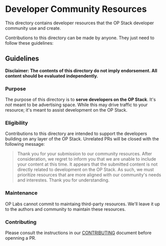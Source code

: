 # Developer Community Resources

This directory contains developer resources that the OP Stack developer community use and create. 

Contributions to this directory can be made by anyone. They just need to follow these guidelines:

## Guidelines

**Disclaimer: The contents of this directory do not imply endorsement. All content should be evaluated independently.**

### Purpose

The purpose of this directory is to **serve developers on the OP Stack**. It's _not_ meant to be advertising space. While this may drive traffic to your resource; it's meant to assist development on the OP Stack.

### Eligibility

Contributions to this directory are intended to support the developers building on any layer of the OP Stack. Unrelated PRs will be closed with the following message:

> Thank you for your submission to our community resources. After consideration, we regret to inform you that we are unable to include your content at this time.
> It appears that the submitted content is not directly related to development on the OP Stack. As such, we must prioritize resources that are more aligned with our community's needs and interestes.
> Thank you for understanding.

### Maintenance

OP Labs cannot commit to maintaing third-party resources. We'll leave it up to the authors and community to maintain these resources.

### Contributing

Please consult the instructions in our [CONTRIBUTING](../docs/CONTRIBUTING.md) document before openning a PR.
